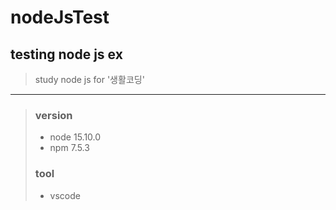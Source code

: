 # nodeJsTest

## testing node js ex
>
>
> study node js for '생활코딩'
> 
-----
> ###  version
> 
>    +    node 15.10.0
>    +    npm 7.5.3
>    
> ### tool
>    + vscode
>
>
